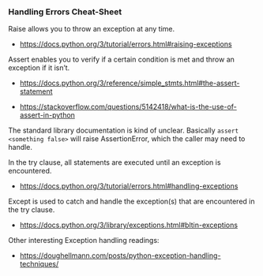 ### Handling Errors Cheat-Sheet

Raise allows you to throw an exception at any time.

- https://docs.python.org/3/tutorial/errors.html#raising-exceptions

Assert enables you to verify if a certain condition is met and throw an exception if it isn’t.

- https://docs.python.org/3/reference/simple_stmts.html#the-assert-statement

- https://stackoverflow.com/questions/5142418/what-is-the-use-of-assert-in-python

The standard library documentation is kind of unclear. Basically `assert <something false>` will raise AssertionError, which the caller may need to handle.

In the try clause, all statements are executed until an exception is encountered.

- https://docs.python.org/3/tutorial/errors.html#handling-exceptions

Except is used to catch and handle the exception(s) that are encountered in the try clause.

- https://docs.python.org/3/library/exceptions.html#bltin-exceptions

Other interesting Exception handling readings:

- https://doughellmann.com/posts/python-exception-handling-techniques/
